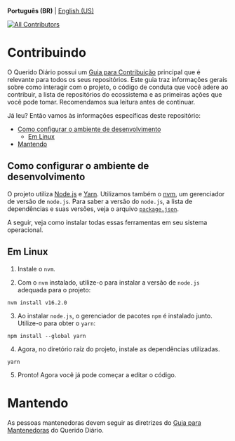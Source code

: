 **Português (BR)** | [English (US)](/docs/CONTRIBUTING-en-US.md)

<!-- ALL-CONTRIBUTORS-BADGE:START - Do not remove or modify this section -->
[![All Contributors](https://img.shields.io/badge/all_contributors-1-orange.svg?style=flat-square)](/docs/CONTRIBUTORS.md#pessoas-contribuidoras)
<!-- ALL-CONTRIBUTORS-BADGE:END -->

# Contribuindo
O Querido Diário possui um [Guia para Contribuição](https://github.com/okfn-brasil/querido-diario-comunidade/blob/main/.github/CONTRIBUTING.md#contribuindo) principal que é relevante para todos os seus repositórios. Este guia traz informações gerais sobre como interagir com o projeto, o código de conduta que você adere ao contribuir, a lista de repositórios do ecossistema e as primeiras ações que você pode tomar. Recomendamos sua leitura antes de continuar.

Já leu? Então vamos às informações específicas deste repositório:
- [Como configurar o ambiente de desenvolvimento](#como-configurar-o-ambiente-de-desenvolvimento)
    - [Em Linux](#em-linux)
- [Mantendo](#mantendo)

## Como configurar o ambiente de desenvolvimento
O projeto utiliza [Node.js](https://nodejs.org/) e [Yarn](https://yarnpkg.com/). Utilizamos também o [nvm](https://github.com/nvm-sh/nvm), um gerenciador de versão de `node.js`. Para saber a versão do `node.js`, a lista de dependências e suas versões, veja o arquivo [`package.json`](package.json). 

A seguir, veja como instalar todas essas ferramentas em seu sistema operacional.

## Em Linux

1. Instale o `nvm`.

2. Com o `nvm` instalado, utilize-o para instalar a versão de `node.js` adequada para o projeto:
```console
nvm install v16.2.0
```

3. Ao instalar `node.js`, o gerenciador de pacotes `npm` é instalado junto. Utilize-o para obter o `yarn`:
```console
npm install --global yarn
```

4. Agora, no diretório raíz do projeto, instale as dependências utilizadas.
```console
yarn
```

5. Pronto! Agora você já pode começar a editar o código.

# Mantendo
As pessoas mantenedoras devem seguir as diretrizes do [Guia para Mantenedoras](https://github.com/okfn-brasil/querido-diario-comunidade/blob/main/.github/CONTRIBUTING.md#mantendo) do Querido Diário.
